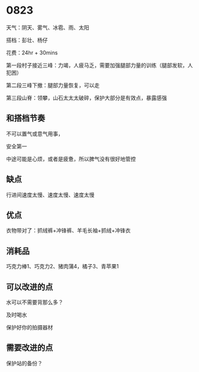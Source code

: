 # 0823

天气：阴天、雾气、冰雹、雨、太阳

搭档：彭壮、杨仔

花费：24hr + 30mins

第一段村子接近三峰：力竭，人疲马乏，需要加强腿部力量的训练（腿部发软，人犯困）

第二段三峰下撤：腿部力量恢复，可以走

第三段山脊：领攀，山石太太太破碎，保护大部分是有效点，暴露感强



## 和搭档节奏

不可以置气或意气用事，

安全第一

中途可能是心烦，或者是疲惫，所以脾气没有很好地管控


## 缺点

行进间速度太慢、速度太慢、速度太慢



## 优点

衣物带对了：抓绒裤+冲锋裤、羊毛长袖+抓绒+冲锋衣

## 消耗品

巧克力棒1、巧克力2、猪肉蒲4，橘子3、青苹果1


## 可以改进的点

水可以不需要背那么多？

及时喝水

保护好你的拍摄器材


## 需要改进的点

保护站的备份？
